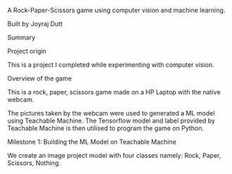 A Rock-Paper-Scissors game using computer vision and machine learning.

Built by Joyraj Dutt

Summary

Project origin

This is a project I completed while experimenting with computer vision.

Overview of the game

This is a rock, paper, scissors game made on a HP Laptop with the native webcam.

The pictures taken by the webcam were used to generated a ML model using Teachable Machine. The Tensorflow model and label provided by Teachable Machine is then utilised to program the game on Python.

Milestone 1: Building the ML Model on Teachable Machine

We create an image project model with four classes namely: Rock, Paper, Scissors, Nothing.
